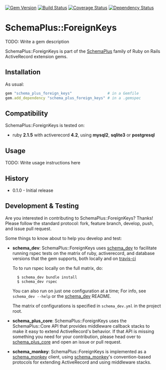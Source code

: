 [![Gem Version](https://badge.fury.io/rb/schema_plus_foreign_keys.svg)](http://badge.fury.io/rb/schema_plus_foreign_keys)
[![Build Status](https://secure.travis-ci.org/SchemaPlus/schema_plus_foreign_keys.svg)](http://travis-ci.org/SchemaPlus/schema_plus_foreign_keys)
[![Coverage Status](https://img.shields.io/coveralls/SchemaPlus/schema_plus_foreign_keys.svg)](https://coveralls.io/r/SchemaPlus/schema_plus_foreign_keys)
[![Dependency Status](https://gemnasium.com/lomba/schema_plus_foreign_keys.svg)](https://gemnasium.com/SchemaPlus/schema_plus_foreign_keys)

# SchemaPlus::ForeignKeys

TODO: Write a gem description

SchemaPlus::ForeignKeys is part of the [SchemaPlus](https://github.com/SchemaPlus/) family of Ruby on Rails ActiveRecord extension gems.

## Installation

<!-- SCHEMA_DEV: TEMPLATE INSTALLATION - begin -->
<!-- These lines are auto-inserted from a schema_dev template -->
As usual:

```ruby
gem "schema_plus_foreign_keys"                # in a Gemfile
gem.add_dependency "schema_plus_foreign_keys" # in a .gemspec
```

<!-- SCHEMA_DEV: TEMPLATE INSTALLATION - end -->

## Compatibility

SchemaPlus::ForeignKeys is tested on:

<!-- SCHEMA_DEV: MATRIX - begin -->
<!-- These lines are auto-generated by schema_dev based on schema_dev.yml -->
* ruby **2.1.5** with activerecord **4.2**, using **mysql2**, **sqlite3** or **postgresql**

<!-- SCHEMA_DEV: MATRIX - end -->

## Usage

TODO: Write usage instructions here

## History

* 0.1.0 - Initial release

## Development & Testing

Are you interested in contributing to SchemaPlus::ForeignKeys?  Thanks!  Please follow
the standard protocol: fork, feature branch, develop, push, and issue pull
request.

Some things to know about to help you develop and test:

<!-- SCHEMA_DEV: TEMPLATE USES SCHEMA_DEV - begin -->
<!-- These lines are auto-inserted from a schema_dev template -->
* **schema_dev**:  SchemaPlus::ForeignKeys uses [schema_dev](https://github.com/SchemaPlus/schema_dev) to
  facilitate running rspec tests on the matrix of ruby, activerecord, and database
  versions that the gem supports, both locally and on
  [travis-ci](http://travis-ci.org/SchemaPlus/schema_plus_foreign_keys)

  To to run rspec locally on the full matrix, do:

        $ schema_dev bundle install
        $ schema_dev rspec

  You can also run on just one configuration at a time;  For info, see `schema_dev --help` or the [schema_dev](https://github.com/SchemaPlus/schema_dev) README.

  The matrix of configurations is specified in `schema_dev.yml` in
  the project root.


<!-- SCHEMA_DEV: TEMPLATE USES SCHEMA_DEV - end -->

<!-- SCHEMA_DEV: TEMPLATE USES SCHEMA_PLUS_CORE - begin -->
<!-- These lines are auto-inserted from a schema_dev template -->
* **schema_plus_core**: SchemaPlus::ForeignKeys uses the SchemaPlus::Core API that
  provides middleware callback stacks to make it easy to extend
  ActiveRecord's behavior.  If that API is missing something you need for
  your contribution, please head over to
  [schema_plus_core](https://github.com/SchemaPlus/schema_plus_core) and open
  an issue or pull request.

<!-- SCHEMA_DEV: TEMPLATE USES SCHEMA_PLUS_CORE - end -->

<!-- SCHEMA_DEV: TEMPLATE USES SCHEMA_MONKEY - begin -->
<!-- These lines are auto-inserted from a schema_dev template -->
* **schema_monkey**: SchemaPlus::ForeignKeys is implemented as a
  [schema_monkey](https://github.com/SchemaPlus/schema_monkey) client,
  using [schema_monkey](https://github.com/SchemaPlus/schema_monkey)'s
  convention-based protocols for extending ActiveRecord and using middleware stacks.

<!-- SCHEMA_DEV: TEMPLATE USES SCHEMA_MONKEY - end -->
